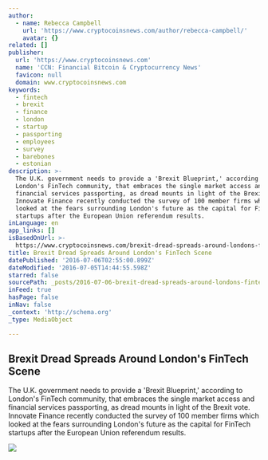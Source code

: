 ```yaml
---
author:
  - name: Rebecca Campbell
    url: 'https://www.cryptocoinsnews.com/author/rebecca-campbell/'
    avatar: {}
related: []
publisher:
  url: 'https://www.cryptocoinsnews.com'
  name: 'CCN: Financial Bitcoin & Cryptocurrency News'
  favicon: null
  domain: www.cryptocoinsnews.com
keywords:
  - fintech
  - brexit
  - finance
  - london
  - startup
  - passporting
  - employees
  - survey
  - barebones
  - estonian
description: >-
  The U.K. government needs to provide a 'Brexit Blueprint,' according to
  London's FinTech community, that embraces the single market access and
  financial services passporting, as dread mounts in light of the Brexit vote.
  Innovate Finance recently conducted the survey of 100 member firms which
  looked at the fears surrounding London's future as the capital for FinTech
  startups after the European Union referendum results.
inLanguage: en
app_links: []
isBasedOnUrl: >-
  https://www.cryptocoinsnews.com/brexit-dread-spreads-around-londons-fintech-scene/
title: Brexit Dread Spreads Around London's FinTech Scene
datePublished: '2016-07-06T02:55:00.899Z'
dateModified: '2016-07-05T14:44:55.598Z'
starred: false
sourcePath: _posts/2016-07-06-brexit-dread-spreads-around-londons-fintech-scene.md
inFeed: true
hasPage: false
inNav: false
_context: 'http://schema.org'
_type: MediaObject

---
```

<article style=""><h1>Brexit Dread Spreads Around London's FinTech Scene</h1><p>The U.K. government needs to provide a 'Brexit Blueprint,' according to London's FinTech community, that embraces the single market access and financial services passporting, as dread mounts in light of the Brexit vote. Innovate Finance recently conducted the survey of 100 member firms which looked at the fears surrounding London's future as the capital for FinTech startups after the European Union referendum results.</p><img src="https://www.cryptocoinsnews.com/wp-content/uploads/2016/01/London-Thames.jpg" /></article>